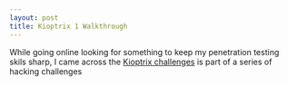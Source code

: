 ```yaml
---
layout: post
title: Kioptrix 1 Walkthrough
---
```


While going online looking for something to keep my penetration testing skils sharp, I came across the [Kioptrix challenges](http://www.kioptrix.com/blog/) is part of a series of hacking challenges
